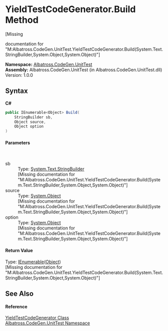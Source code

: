 # YieldTestCodeGenerator.Build Method 
 

\[Missing <summary> documentation for "M:Albatross.CodeGen.UnitTest.YieldTestCodeGenerator.Build(System.Text.StringBuilder,System.Object,System.Object)"\]

**Namespace:**&nbsp;<a href="c635ed64-0af7-fe2b-cfaf-82d8fce8d294">Albatross.CodeGen.UnitTest</a><br />**Assembly:**&nbsp;Albatross.CodeGen.UnitTest (in Albatross.CodeGen.UnitTest.dll) Version: 1.0.0

## Syntax

**C#**<br />
``` C#
public IEnumerable<Object> Build(
	StringBuilder sb,
	Object source,
	Object option
)
```


#### Parameters
&nbsp;<dl><dt>sb</dt><dd>Type: <a href="http://msdn2.microsoft.com/en-us/library/y9sxk6fy" target="_blank">System.Text.StringBuilder</a><br />\[Missing <param name="sb"/> documentation for "M:Albatross.CodeGen.UnitTest.YieldTestCodeGenerator.Build(System.Text.StringBuilder,System.Object,System.Object)"\]</dd><dt>source</dt><dd>Type: <a href="http://msdn2.microsoft.com/en-us/library/e5kfa45b" target="_blank">System.Object</a><br />\[Missing <param name="source"/> documentation for "M:Albatross.CodeGen.UnitTest.YieldTestCodeGenerator.Build(System.Text.StringBuilder,System.Object,System.Object)"\]</dd><dt>option</dt><dd>Type: <a href="http://msdn2.microsoft.com/en-us/library/e5kfa45b" target="_blank">System.Object</a><br />\[Missing <param name="option"/> documentation for "M:Albatross.CodeGen.UnitTest.YieldTestCodeGenerator.Build(System.Text.StringBuilder,System.Object,System.Object)"\]</dd></dl>

#### Return Value
Type: <a href="http://msdn2.microsoft.com/en-us/library/9eekhta0" target="_blank">IEnumerable</a>(<a href="http://msdn2.microsoft.com/en-us/library/e5kfa45b" target="_blank">Object</a>)<br />\[Missing <returns> documentation for "M:Albatross.CodeGen.UnitTest.YieldTestCodeGenerator.Build(System.Text.StringBuilder,System.Object,System.Object)"\]

## See Also


#### Reference
<a href="abc2e424-b99d-eddf-31db-97c29c17dcfb">YieldTestCodeGenerator Class</a><br /><a href="c635ed64-0af7-fe2b-cfaf-82d8fce8d294">Albatross.CodeGen.UnitTest Namespace</a><br />